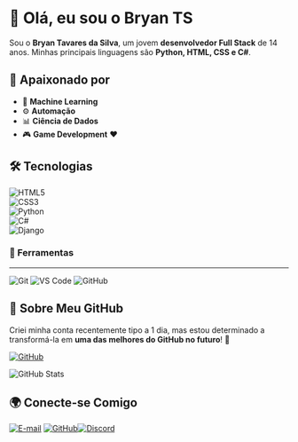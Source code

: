 # 👋 Olá, eu sou o Bryan TS

Sou o **Bryan Tavares da Silva**, um jovem **desenvolvedor Full Stack** de 14 anos. Minhas principais linguagens são **Python, HTML, CSS e C#**.

## 🚀 Apaixonado por

- 🤖 **Machine Learning**
- ⚙️ **Automação**
- 📊 **Ciência de Dados**
- 🎮 **Game Development** ❤️

## 🛠️ Tecnologias

![HTML5](https://img.shields.io/badge/HTML5-E34F26?style=for-the-badge&logo=html5&logoColor=white)  
![CSS3](https://img.shields.io/badge/CSS3-%231572B6.svg?style=for-the-badge&logo=css3&logoColor=white)  
![Python](https://img.shields.io/badge/python-3670A0?style=for-the-badge&logo=python&logoColor=white)  
![C#](https://img.shields.io/badge/c%23-239120?style=for-the-badge&logo=c-sharp&logoColor=white)  
![Django](https://img.shields.io/badge/django-%23092E20.svg?style=for-the-badge&logo=django&logoColor=white)

### 🔧 Ferramentas

---

![Git](https://img.shields.io/badge/git-F05032?style=for-the-badge&logo=git&logoColor=white) ![VS Code](https://img.shields.io/badge/VS%20Code-007ACC?style=for-the-badge&logo=visual-studio-code&logoColor=white) ![GitHub](https://img.shields.io/badge/GitHub-100000?style=for-the-badge&logo=github&logoColor=white)

## 🌟 Sobre Meu GitHub

Criei minha conta recentemente tipo a 1 dia, mas estou determinado a transformá-la em **uma das melhores do GitHub no futuro**! 🚀

[![GitHub](https://img.shields.io/badge/GitHub-100000?style=for-the-badge&logo=github&logoColor=white)](https://github.com/BryanTS17)

![GitHub Stats](https://github-readme-stats.vercel.app/api?username=BryanTS17&theme=transparent&bg_color=000&border_color=30A3DC&show_icons=true&icon_color=30A3DC&title_color=E94D5F&text_color=FFF)

## 🌍 Conecte-se Comigo

[![E-mail](https://img.shields.io/badge/-Email-000?style=for-the-badge&logo=microsoft-outlook&logoColor=007BFF)](mailto:bryantavaresdasilva70@gmail.com)
[![GitHub](https://img.shields.io/badge/GitHub-100000?style=for-the-badge&logo=github&logoColor=white)](https://github.com/BryanTS17)[![Discord](https://img.shields.io/badge/Discord-7289DA?style=for-the-badge&logo=discord&logoColor=white)](https://discord.com/channels/@/Bryan17)
